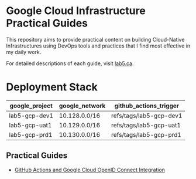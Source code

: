 # Google Cloud Infrastructure Practical Guides

This repository aims to provide practical content on building Cloud-Native Infrastructures using DevOps tools and practices that I find most effective in my daily work.

For detailed descriptions of each guide, visit [lab5.ca](https://lab5.ca/).

# Deployment Stack

| google_project | google_network | github_actions_trigger  |
| -------------- | -------------- | ----------------------- |
| lab5-gcp-dev1  | 10.128.0.0/16  | refs/tags/lab5-gcp-dev1 |
| lab5-gcp-uat1  | 10.129.0.0/16  | refs/tags/lab5-gcp-uat1 |
| lab5-gcp-prd1  | 10.130.0.0/16  | refs/tags/lab5-gcp-prd1 |

## Practical Guides

- [GitHub Actions and Google Cloud OpenID Connect Integration](https://lab5.ca/google/github-oidc-gcp/)
